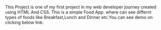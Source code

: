 This Project is one of my first project in my web developer journey created using HTML And CSS. This is a simple Food App. where  can see differnt types of foods like Breakfast,Lunch and Dinner etc.You can see demo on clicking below link:
